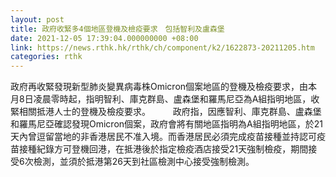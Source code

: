 ```yaml
---
layout: post
title: 政府收緊多4個地區登機及檢疫要求　包括智利及盧森堡
date: 2021-12-05 17:39:04.000000000 +08:00
link: https://news.rthk.hk/rthk/ch/component/k2/1622873-20211205.htm
categories: rthk
---
```


政府再收緊發現新型肺炎變異病毒株Omicron個案地區的登機及檢疫要求，由本月8日凌晨零時起，指明智利、庫克群島、盧森堡和羅馬尼亞為A組指明地區，收緊相關抵港人士的登機及檢疫要求。
　　 
政府指，因應智利、庫克群島、盧森堡和羅馬尼亞確認發現Omicron個案，政府會將有關地區指明為A組指明地區，於21天內曾逗留當地的非香港居民不准入境。而香港居民必須完成疫苗接種並持認可疫苗接種紀錄方可登機回港，在抵港後於指定檢疫酒店接受21天強制檢疫，期間接受6次檢測，並須於抵港第26天到社區檢測中心接受強制檢測。
